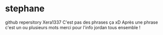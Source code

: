 # stephane
github repersitory 
Xera1337
C'est pas des phrases ça xD
Après une phrase c'est un ou plusieurs mots 
merci pour l'info jordan
tous ensemble !
